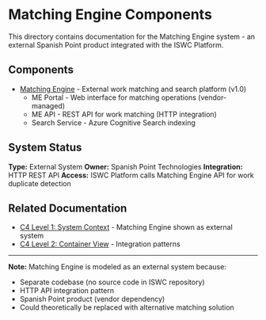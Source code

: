 # Matching Engine Components

This directory contains documentation for the Matching Engine system - an external Spanish Point product integrated with the ISWC Platform.

## Components

- [Matching Engine](matching-engine.md) - External work matching and search platform (v1.0)
  - ME Portal - Web interface for matching operations (vendor-managed)
  - ME API - REST API for work matching (HTTP integration)
  - Search Service - Azure Cognitive Search indexing

## System Status

**Type:** External System
**Owner:** Spanish Point Technologies
**Integration:** HTTP REST API
**Access:** ISWC Platform calls Matching Engine API for work duplicate detection

## Related Documentation

- [C4 Level 1: System Context](../../c4-views/level1-system-context.md) - Matching Engine shown as external system
- [C4 Level 2: Container View](../../c4-views/level2-containers.md) - Integration patterns

---

**Note:** Matching Engine is modeled as an external system because:

- Separate codebase (no source code in ISWC repository)
- HTTP API integration pattern
- Spanish Point product (vendor dependency)
- Could theoretically be replaced with alternative matching solution
